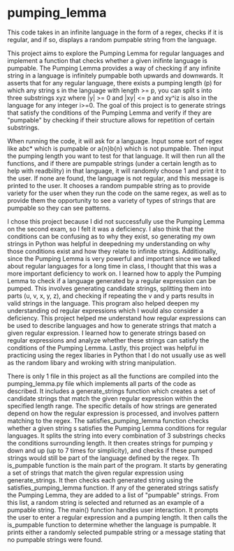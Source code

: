 # pumping_lemma
This code takes in an infinite language in the form of a regex, checks if it is regular, and if so, displays a random pumpable string from the language. 


This project aims to explore the Pumping Lemma for regular languages and implement a function that checks whether a given inifinte language is pumpable. The Pumping Lemma provides a way of checking if any infinite string in a language is infinitely pumpable both upwards and downwards. It asserts that for any regular language, there exists a pumping length (p) for which any string s in the language with length >= p, you can split s into three substrings xyz where |y| >= 0 and |xy| <= p and xy^iz is also in the language for any integer i>=0. The goal of this project is to generate strings that satisfy the conditions of the Pumping Lemma and verify if they are "pumpable" by checking if their structure allows for repetition of certain substrings. 


When running the code, it will ask for a language. Input some sort of regex like a*b*c* which is pumpable or a{n}b{n} which is not pumpable. Then input the pumping length you want to test for that language. It will then run all the functions, and if there are pumpable strings (under a certain length as to help with readbility) in that language, it will randomly choose 1 and print it to the user. If none are found, the language is not regular, and this message is printed to the user. It chooses a random pumpable string as to provide variety for the user when they run the code on the same regex, as well as to provide them the opportunity to see a variety of types of strings that are pumpable so they can see patterns. 

I chose this project because I did not successfully use the Pumping Lemma on the second exam, so I felt it was a deficiency. I also think that the conditions can be confusing as to why they exist, so generating my own strings in Python was helpful in deepedning my understanding on why those conditions exist and how they relate to infinite strings. Additionally, since the Pumping Lemma is very powerful and important since we talked about regular languages for a long time in class, I thought that this was a more important deficiency to work on. 
I learned how to apply the Pumping Lemma to check if a language generated by a regular expression can be pumped. This involves generating candidate strings, splitting them into parts (u, v, x, y, z), and checking if repeating the v and y parts results in valid strings in the language. This program also helped deepen my understanding od regular expressions which I would also consider a deficiency. This project helped me understand how regular expressions can be used to describe languages and how to generate strings that match a given regular expression. I learned how to generate strings based on regular expressions and analyze whether these strings can satisfy the conditions of the Pumping Lemma.
Lastly, this project was helpful in practicing using the regex libaries in Python that I do not usually use as well as the random libary and wroking with string manipulation. 

There is only 1 file in this project as all the functions are compiled into the pumping_lemma.py file which implements all parts of the code as described. It includes a generate_strings function which creates a set of candidate strings that match the given regular expression within the specified length range. The specific details of how strings are generated depend on how the regular expression is processed, and involves pattern matching to the regex.
The satisfies_pumping_lemma function checks whether a given string s satisfies the Pumping Lemma conditions for regular languages. It splits the string into every combination of 3 substrings checks the conditions surrounding length. It then creates strings for pumping y down and up (up to 7 times for simplicity), and checks if these pumped strings would still be part of the language defined by the regex. 
Th is_pumpable function is the main part of the program. It starts by generating a set of strings that match the given regular expression using generate_strings. It then checks each generated string using the satisfies_pumping_lemma function. If any of the generated strings satisfy the Pumping Lemma, they are added to a list of "pumpable" strings. From this list, a random string is selected and returned as an example of a pumpable string.
The main() function handles user interaction. It prompts the user to enter a regular expression and a pumping length. It then calls the is_pumpable function to determine whether the language is pumpable. It prints either a randomly selected pumpable string or a message stating that no pumpable strings were found.